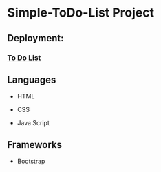 # Simple-ToDo-List Project
## Deployment: 
### [To Do List](https://raneenmahmoud.github.io/Simple-ToDo-List/index.html)
## Languages
- HTML
* CSS
+ Java Script
## Frameworks
- Bootstrap

